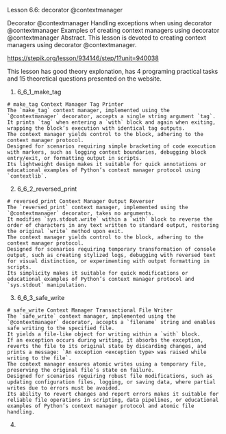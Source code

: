 Lesson 6.6: decorator @contextmanager

Decorator @contextmanager
Handling exceptions when using decorator @contextmanager
Examples of creating context managers using decorator @contextmanager
Abstract. This lesson is devoted to creating context managers using decorator @contextmanager.

https://stepik.org/lesson/934146/step/1?unit=940038

This lesson has good theory explonation, has 4 programing practical tasks and 15 theoretical questions presented on the website.

1. 6_6_1_make_tag

```
# make_tag Context Manager Tag Printer
The `make_tag` context manager, implemented using the `@contextmanager` decorator, accepts a single string argument `tag`.
It prints `tag` when entering a `with` block and again when exiting, wrapping the block’s execution with identical tag outputs.
The context manager yields control to the block, adhering to the context manager protocol.
Designed for scenarios requiring simple bracketing of code execution with markers, such as logging context boundaries, debugging block entry/exit, or formatting output in scripts.
Its lightweight design makes it suitable for quick annotations or educational examples of Python’s context manager protocol using `contextlib`.
```

2. 6_6_2_reversed_print

```
# reversed_print Context Manager Output Reverser
The `reversed_print` context manager, implemented using the `@contextmanager` decorator, takes no arguments.
It modifies `sys.stdout.write` within a `with` block to reverse the order of characters in any text written to standard output, restoring the original `write` method upon exit.
The context manager yields control to the block, adhering to the context manager protocol.
Designed for scenarios requiring temporary transformation of console output, such as creating stylized logs, debugging with reversed text for visual distinction, or experimenting with output formatting in scripts.
Its simplicity makes it suitable for quick modifications or educational examples of Python’s context manager protocol and `sys.stdout` manipulation.
```

3. 6_6_3_safe_write

```
# safe_write Context Manager Transactional File Writer
The `safe_write` context manager, implemented using the `@contextmanager` decorator, accepts a `filename` string and enables safe writing to the specified file.
It yields a file-like object for writing within a `with` block.
If an exception occurs during writing, it absorbs the exception, reverts the file to its original state by discarding changes, and prints a message: `An exception <exception type> was raised while writing to the file`.
The context manager ensures atomic writes using a temporary file, preserving the original file’s state on failure.
Designed for scenarios requiring robust file modifications, such as updating configuration files, logging, or saving data, where partial writes due to errors must be avoided.
Its ability to revert changes and report errors makes it suitable for reliable file operations in scripting, data pipelines, or educational examples of Python’s context manager protocol and atomic file handling.
```

4.

```

```
